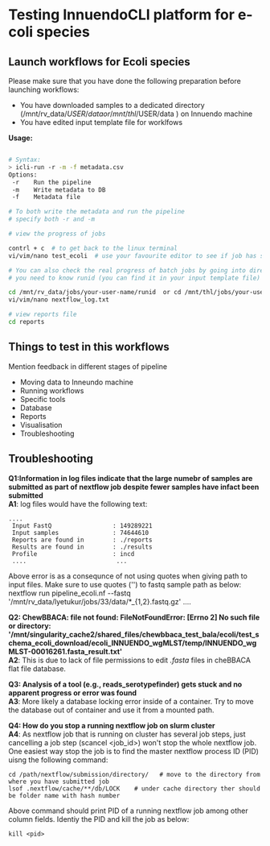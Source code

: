 
# Testing InnuendoCLI platform for e-coli species


## Launch workflows for Ecoli species

Please make sure that you have done the following preparation before launching workflows:

- You have downloaded samples to a dedicated directory (/mnt/rv_data/$USER/data or /mnt/thl/$USER/data ) on Innuendo machine
- You have edited input template file for worklfows 

**Usage:**

```bash

# Syntax:
> icli-run -r -m -f metadata.csv
Options:
 -r    Run the pipeline
 -m    Write metadata to DB
 -f    Metadata file

# To both write the metadata and run the pipeline 
# specify both -r and -m

# view the progress of jobs

contrl + c  # to get back to the linux terminal
vi/vim/nano test_ecoli  # use your favourite editor to see if job has started

# You can also check the real progress of batch jobs by going into directory where job is running
# you need to know runid (you can find it in your input template file)  specific to your run.

cd /mnt/rv_data/jobs/your-user-name/runid  or cd /mnt/thl/jobs/your-user-name/runid 
vi/vim/nano nextflow_log.txt

# view reports file 
cd reports
```

## Things to test in this workflows
Mention feedback in different stages of pipeline
- Moving data to Inneundo machine
- Running workflows
- Specific tools
- Database
- Reports
- Visualisation
- Troubleshooting <br>

## Troubleshooting

**Q1:Information in log files indicate that the large numebr of samples are submitted as part of  nextflow job despite fewer samples have infact been submitted**
<br>**A1**: log files would have the following text: <br> 
```
....
 Input FastQ                 : 149289221 
 Input samples               : 74644610 
 Reports are found in        : ./reports 
 Results are found in        : ./results 
 Profile                     : incd 
 ....                         ...
```
Above error is as a consequnce of not using quotes when giving path to input files. Make sure to use quotes ('') to fastq sample path as below:
 nextflow run pipeline_ecoli.nf --fastq '/mnt/rv_data/lyetukur/jobs/33/data/*_{1,2}.fastq.gz' ....


**Q2: ChewBBACA: file not found: FileNotFoundError: [Errno 2] No such file or directory: '/mnt/singularity_cache2/shared_files/chewbbaca_test_bala/ecoli/test_schema_ecoli_download/ecoli_INNUENDO_wgMLST/temp/INNUENDO_wgMLST-00016261.fasta_result.txt'**
<br> **A2**: This is due to lack of file permissions to edit *.fasta* files in cheBBACA flat file database.

**Q3: Analysis of a tool (e.g., reads_serotypefinder) gets stuck and no apparent progress or error was found**
<br> **A3**:  More likely a database locking error inside of a container. Try to move the database out of container and use it from a mounted path.

**Q4: How do you stop a running nextflow job on slurm cluster**
<br> **A4**: As nextflow job that is running on cluster has several job steps, just cancelling a job step (scancel <job_id>) won't stop the whole nextflow job. One easiest way stop the job is to find the master nextflow process ID (PID) uisng the following command:

```
cd /path/nextflow/submission/directory/   # move to the directory from where you have submitted job
lsof .nextflow/cache/**/db/LOCK    # under cache directory ther should be folder name with hash number
```
Above command should print  PID  of a running nextflow job among other column fields. Identiy the PID and kill the job as below:
```
kill <pid>
```


